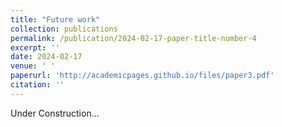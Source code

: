 ```yaml
---
title: "Future work"
collection: publications
permalink: /publication/2024-02-17-paper-title-number-4
excerpt: ''
date: 2024-02-17
venue: ' '
paperurl: 'http://academicpages.github.io/files/paper3.pdf'
citation: ''
---
```


Under Construction...
